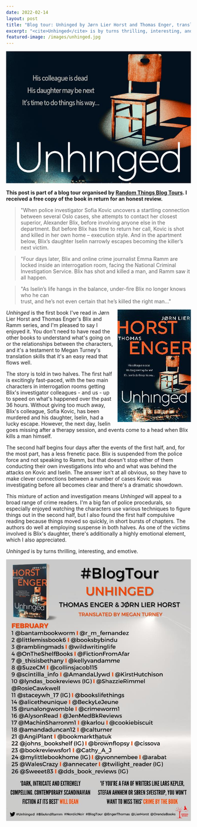 ```yaml
---
date: 2022-02-14
layout: post
title: "Blog tour: Unhinged by Jørn Lier Horst and Thomas Enger, translated by Megan Turney"
excerpt: "<cite>Unhinged</cite> is by turns thrilling, interesting, and emotive."
featured-image: /images/unhinged.jpg
---
```


![Unhinged](/images/unhinged.jpg)

**This post is part of a blog tour organised by [Random Things Blog Tours](http://randomthingsthroughmyletterbox.blogspot.com/p/services-to-publishers-authors-blog.html). I received a free copy of the book in return for an honest review.**

> "When police investigator Sofia Kovic uncovers a startling connection between several Oslo cases, she attempts to contact her closest superior, Alexander Blix, before involving anyone else in the department. But before Blix has time to return her call, Kovic is shot and killed in her own home – execution style. And in the apartment below, Blix’s daughter Iselin narrowly escapes becoming the killer’s next victim.

> "Four days later, Blix and online crime journalist Emma Ramm are locked inside an interrogation room, facing the National Criminal Investigation Service. Blix has shot and killed a man, and Ramm saw it all happen.

> "As Iselin’s life hangs in the balance, under-fire Blix no longer knows who he can  
trust, and he’s not even certain that he’s killed the right man..."

<img src="/images/unhinged-200.jpg" alt="Unhinged" style="float: right; margin-bottom: 10px; margin-left: 10px;">

<cite>Unhinged</cite> is the first book I've read in Jørn Lier Horst and Thomas Enger's Blix and Ramm series, and I'm pleased to say I enjoyed it. You don't need to have read the other books to understand what's going on or the relationships between the characters, and it's a testament to Megan Turney's translation skills that it's an easy read that flows well.

The story is told in two halves. The first half is excitingly fast-paced, with the two main characters in interrogation rooms getting Blix's investigator colleagues - and us - up to speed on what's happened over the past 36 hours. Without giving too much away, Blix's colleague, Sofia Kovic, has been murdered and his daughter, Iselin, had a lucky escape. However, the next day, Iselin goes missing after a therapy session, and events come to a head when Blix kills a man himself.

The second half begins four days after the events of the first half, and, for the most part, has a less frenetic pace. Blix is suspended from the police force and not speaking to Ramm, but that doesn't stop either of them conducting their own investigations into who and what was behind the attacks on Kovic and Iselin. The answer isn't at all obvious, so they have to make clever connections between a number of cases Kovic was investigating before all becomes clear and there's a dramatic showdown.

This mixture of action and investigation means <cite>Unhinged</cite> will appeal to a broad range of crime readers. I'm a big fan of police procedurals, so especially enjoyed watching the characters use various techniques to figure things out in the second half, but I also found the first half compulsive reading because things moved so quickly, in short bursts of chapters. The authors do well at employing suspense in both halves. As one of the victims involved is Blix's daughter, there's additionally a highly emotional element, which I also appreciated.

<cite>Unhinged</cite> is by turns thrilling, interesting, and emotive.

![Unhinged blog tour banner](/images/unhinged-banner.jpg)
